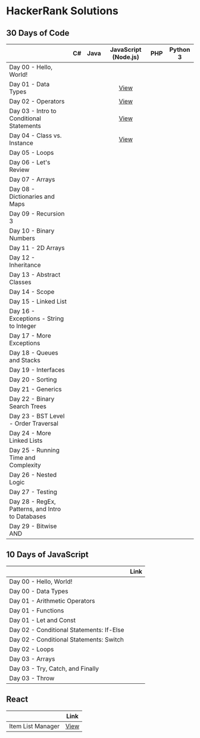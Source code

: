 # HackerRank Solutions

## 30 Days of Code

|                                            | C#       | Java | JavaScript (Node.js) | PHP | Python 3 |
| :---------------------------------------   | :------: | :------: | :------: | :------: | :------: |
| Day 00 - Hello, World!                     |  |  |  |  |  |
| Day 01 - Data Types                        |  |  | [View](https://github.com/kharizzakaye/HackerRank-Challenges/blob/main/30%20days%20of%20Code/Solutions/JavaScript%20(Node.js)/Day%2001.js) |  |  |
| Day 02 - Operators                         |  |  | [View](https://github.com/kharizzakaye/HackerRank-Challenges/blob/main/30%20days%20of%20Code/Solutions/JavaScript%20(Node.js)/Day%2002.js) |  |  |
| Day 03 - Intro to Conditional Statements   |  |  | [View](https://github.com/kharizzakaye/HackerRank-Challenges/blob/main/30%20days%20of%20Code/Solutions/JavaScript%20(Node.js)/Day%2003.js) |  |  |
| Day 04 - Class vs. Instance                |  |  | [View](https://github.com/kharizzakaye/HackerRank-Challenges/blob/main/30%20days%20of%20Code/Solutions/JavaScript%20(Node.js)/Day%2004.js) |  |  |
| Day 05 - Loops                             |  |  |  |  |  |
| Day 06 - Let's Review                      |  |  |  |  |  |
| Day 07 - Arrays                            |  |  |  |  |  |
| Day 08 - Dictionaries and Maps             |  |  |  |  |  |
| Day 09 - Recursion 3                       |  |  |  |  |  |
| Day 10 - Binary Numbers                    |  |  |  |  |  |
| Day 11 - 2D Arrays                         |  |  |  |  |  |
| Day 12 - Inheritance                       |  |  |  |  |  |
| Day 13 - Abstract Classes                  |  |  |  |  |  |
| Day 14 - Scope                             |  |  |  |  |  |
| Day 15 - Linked List                       |  |  |  |  |  |
| Day 16 - Exceptions - String to Integer    |  |  |  |  |  |
| Day 17 - More Exceptions                   |  |  |  |  |  |
| Day 18 - Queues and Stacks                 |  |  |  |  |  |
| Day 19 - Interfaces                        |  |  |  |  |  |
| Day 20 - Sorting                           |  |  |  |  |  |
| Day 21 - Generics                          |  |  |  |  |  |
| Day 22 - Binary Search Trees               |  |  |  |  |  |
| Day 23 - BST  Level - Order Traversal      |  |  |  |  |  |
| Day 24 - More Linked Lists                 |  |  |  |  |  |
| Day 25 - Running Time and Complexity       |  |  |  |  |  |
| Day 26 - Nested Logic                      |  |  |  |  |  |
| Day 27 - Testing                           |  |  |  |  |  |
| Day 28 - RegEx, Patterns, and Intro to Databases  |  |  |  |  |  |
| Day 29 - Bitwise AND                       |  |  |  |  |  |


## 10 Days of JavaScript

|                                            | Link |
| :---------------------------------------   | :------: |
| Day 00 - Hello, World!                     |  |
| Day 00 - Data Types                        |  |
| Day 01 - Arithmetic Operators              |  |
| Day 01 - Functions                         |  |
| Day 01 - Let and Const                     |  |
| Day 02 - Conditional Statements: If-Else   |  |
| Day 02 - Conditional Statements: Switch    |  |
| Day 02 - Loops                             |  |
| Day 03 - Arrays                            |  |
| Day 03 - Try, Catch, and Finally           |  |
| Day 03 - Throw                             |  |


## React

|                                            | Link |
| :---------------------------------------   | :------: |
| Item List Manager                          | [View](https://github.com/kharizzakaye/HackerRank-Challenges/blob/main/React/Solutions/01-Item-List-Manager.js) |
